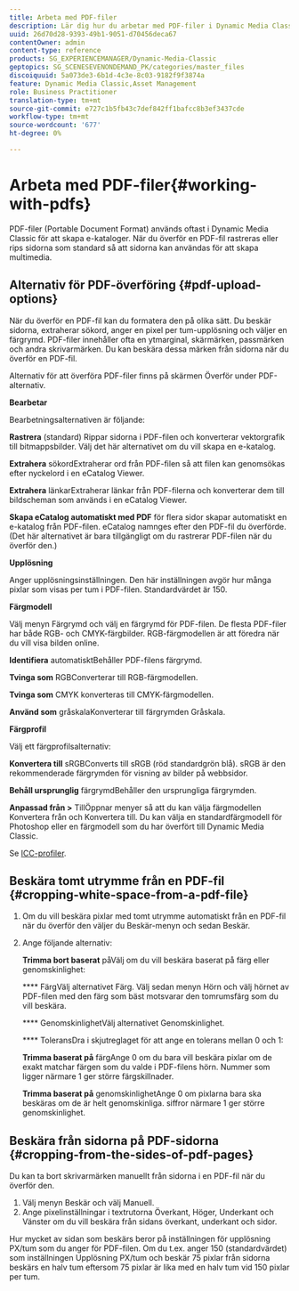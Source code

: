 ```yaml
---
title: Arbeta med PDF-filer
description: Lär dig hur du arbetar med PDF-filer i Dynamic Media Classic.
uuid: 26d70d28-9393-49b1-9051-d70456deca67
contentOwner: admin
content-type: reference
products: SG_EXPERIENCEMANAGER/Dynamic-Media-Classic
geptopics: SG_SCENESEVENONDEMAND_PK/categories/master_files
discoiquuid: 5a073de3-6b1d-4c3e-8c03-9182f9f3874a
feature: Dynamic Media Classic,Asset Management
role: Business Practitioner
translation-type: tm+mt
source-git-commit: e727c1b5fb43c7def842ff1bafcc8b3ef3437cde
workflow-type: tm+mt
source-wordcount: '677'
ht-degree: 0%

---
```



# Arbeta med PDF-filer{#working-with-pdfs}

PDF-filer (Portable Document Format) används oftast i Dynamic Media Classic för att skapa e-kataloger. När du överför en PDF-fil rastreras eller rips sidorna som standard så att sidorna kan användas för att skapa multimedia.

## Alternativ för PDF-överföring {#pdf-upload-options}

När du överför en PDF-fil kan du formatera den på olika sätt. Du beskär sidorna, extraherar sökord, anger en pixel per tum-upplösning och väljer en färgrymd. PDF-filer innehåller ofta en ytmarginal, skärmärken, passmärken och andra skrivarmärken. Du kan beskära dessa märken från sidorna när du överför en PDF-fil.

Alternativ för att överföra PDF-filer finns på skärmen Överför under PDF-alternativ.

**Bearbetar**

Bearbetningsalternativen är följande:

**Rastrera**  (standard) Rippar sidorna i PDF-filen och konverterar vektorgrafik till bitmappsbilder. Välj det här alternativet om du vill skapa en e-katalog.

**Extrahera** sökordExtraherar ord från PDF-filen så att filen kan genomsökas efter nyckelord i en eCatalog Viewer.

**Extrahera** länkarExtraherar länkar från PDF-filerna och konverterar dem till bildscheman som används i en eCatalog Viewer.

**Skapa eCatalog automatiskt med PDF** för flera sidor skapar automatiskt en e-katalog från PDF-filen. eCatalog namnges efter den PDF-fil du överförde. (Det här alternativet är bara tillgängligt om du rastrerar PDF-filen när du överför den.)

**Upplösning**

Anger upplösningsinställningen. Den här inställningen avgör hur många pixlar som visas per tum i PDF-filen. Standardvärdet är 150.

**Färgmodell**

Välj menyn Färgrymd och välj en färgrymd för PDF-filen. De flesta PDF-filer har både RGB- och CMYK-färgbilder. RGB-färgmodellen är att föredra när du vill visa bilden online.

**Identifiera** automatisktBehåller PDF-filens färgrymd.

**Tvinga som** RGBConverterar till RGB-färgmodellen.

**Tvinga som** CMYK konverteras till CMYK-färgmodellen.

**Använd som** gråskalaKonverterar till färgrymden Gråskala.

**Färgprofil**

Välj ett färgprofilsalternativ:

**Konvertera till** sRGBConverts till sRGB (röd standardgrön blå). sRGB är den rekommenderade färgrymden för visning av bilder på webbsidor.

**Behåll ursprunglig** färgrymdBehåller den ursprungliga färgrymden.

**Anpassad från >** TillÖppnar menyer så att du kan välja färgmodellen Konvertera från och Konvertera till. Du kan välja en standardfärgmodell för Photoshop eller en färgmodell som du har överfört till Dynamic Media Classic.

Se [ICC-profiler](icc-profiles.md#icc_profiles).

## Beskära tomt utrymme från en PDF-fil {#cropping-white-space-from-a-pdf-file}

1. Om du vill beskära pixlar med tomt utrymme automatiskt från en PDF-fil när du överför den väljer du Beskär-menyn och sedan Beskär.
1. Ange följande alternativ:

   **Trimma bort baserat** påVälj om du vill beskära baserat på färg eller genomskinlighet:

   **** FärgVälj alternativet Färg. Välj sedan menyn Hörn och välj hörnet av PDF-filen med den färg som bäst motsvarar den tomrumsfärg som du vill beskära.

   **** GenomskinlighetVälj alternativet Genomskinlighet.

   **** ToleransDra i skjutreglaget för att ange en tolerans mellan 0 och 1:

   **Trimma baserat på** färgAnge 0 om du bara vill beskära pixlar om de exakt matchar färgen som du valde i PDF-filens hörn. Nummer som ligger närmare 1 ger större färgskillnader.

   **Trimma baserat på** genomskinlighetAnge 0 om pixlarna bara ska beskäras om de är helt genomskinliga. siffror närmare 1 ger större genomskinlighet.

## Beskära från sidorna på PDF-sidorna {#cropping-from-the-sides-of-pdf-pages}

Du kan ta bort skrivarmärken manuellt från sidorna i en PDF-fil när du överför den.

1. Välj menyn Beskär och välj Manuell.
1. Ange pixelinställningar i textrutorna Överkant, Höger, Underkant och Vänster om du vill beskära från sidans överkant, underkant och sidor.

Hur mycket av sidan som beskärs beror på inställningen för upplösning PX/tum som du anger för PDF-filen. Om du t.ex. anger 150 (standardvärdet) som inställningen Upplösning PX/tum och beskär 75 pixlar från sidorna beskärs en halv tum eftersom 75 pixlar är lika med en halv tum vid 150 pixlar per tum.
